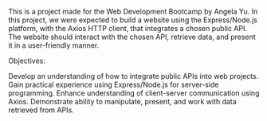 This is a project made for the Web Development Bootcamp by Angela Yu.
In this project, we were expected to build a website using the Express/Node.js platform, with the Axios HTTP client, that integrates a chosen public API.
The website should interact with the chosen API, retrieve data, and present it in a user-friendly manner.

Objectives:

Develop an understanding of how to integrate public APIs into web projects.
Gain practical experience using Express/Node.js for server-side programming.
Enhance understanding of client-server communication using Axios.
Demonstrate ability to manipulate, present, and work with data retrieved from APIs.
